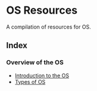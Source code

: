 # OS Resources
A compilation of resources for OS.

## Index
### Overview of the OS
- [Introduction to the OS](https://www.geeksforgeeks.org/introduction-of-operating-system-set-1/)
- [Types of OS](https://www.geeksforgeeks.org/types-of-operating-systems/)
